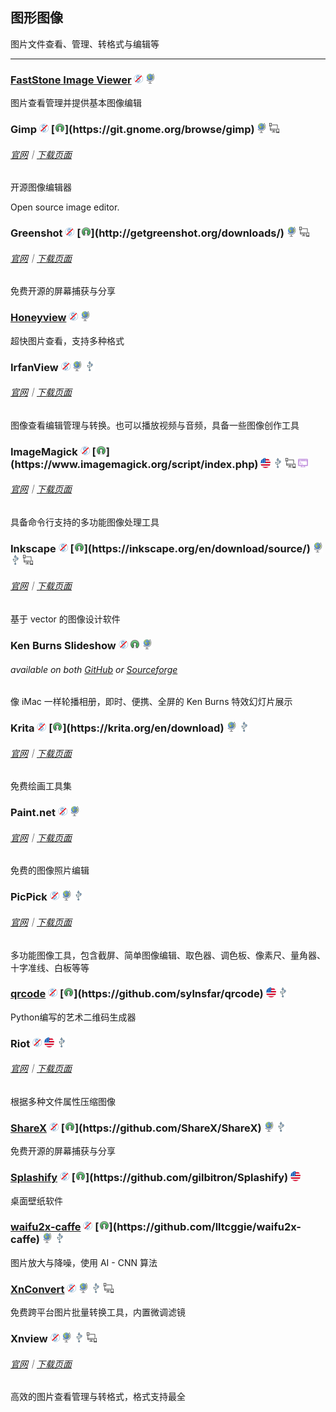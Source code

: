 ## 图形图像

图片文件查看、管理、转格式与编辑等

---

### [FastStone Image Viewer](http://www.faststone.org/) ![](../assets/free.png) ![](../assets/earth-globe.png)

图片查看管理并提供基本图像编辑

### Gimp ![](../assets/free.png) [![](../assets/open-source-icon.png "GPL@GNOME.org: https://git.gnome.org/browse/gimp")](https://git.gnome.org/browse/gimp) ![](../assets/earth-globe.png) ![](../assets/multi_platform.png)

###### [官网](https://www.gimp.org/)｜[下载页面](https://www.gimp.org/downloads/)

开源图像编辑器

Open source image editor.

### Greenshot ![](../assets/free.png) [![](../assets/open-source-icon.png "NO LICENSE@GitHub/BitBucket: http://getgreenshot.org/downloads/")](http://getgreenshot.org/downloads/) ![](../assets/earth-globe.png) ![](../assets/multi_platform.png)

###### [官网](http://getgreenshot.org/)｜[下载页面](http://getgreenshot.org/downloads/)

免费开源的屏幕捕获与分享

### [Honeyview](http://www.bandisoft.com/honeyview/) ![](../assets/free.png) ![](../assets/earth-globe.png)

超快图片查看，支持多种格式

### IrfanView ![](../assets/free.png) ![](../assets/earth-globe.png) ![](../assets/usb.png)

###### [官网](http://www.irfanview.com/)｜[下载页面](http://www.irfanview.com/main_download_engl.htm)

图像查看编辑管理与转换。也可以播放视频与音频，具备一些图像创作工具

### ImageMagick ![](../assets/free.png) [![](../assets/open-source-icon.png "Apache 2.0@GitHub/GitLab: https://www.imagemagick.org/script/index.php")](https://www.imagemagick.org/script/index.php) ![](../assets/united-states.png) ![](../assets/usb.png) ![](../assets/multi_platform.png) ![](../assets/command-line.png)

###### [官网](https://www.imagemagick.org/script/index.php)｜[下载页面](https://www.imagemagick.org/script/download.php)

具备命令行支持的多功能图像处理工具

### Inkscape ![](../assets/free.png) [![](../assets/open-source-icon.png "GPL@inkscape.org: https://inkscape.org/en/download/source/")](https://inkscape.org/en/download/source/) ![](../assets/earth-globe.png) ![](../assets/usb.png) ![](../assets/multi_platform.png)

###### [官网](https://inkscape.org/en/)｜[下载页面](https://inkscape.org/en/download/windows/)

基于 vector 的图像设计软件

### Ken Burns Slideshow ![](../assets/free.png) ![](../assets/open-source-icon.png "NO LICENSE@GitHub/Sourceforge") ![](../assets/earth-globe.png)

###### available on both [GitHub](https://github.com/changbowen/Ken-Burns-Slideshow) or [Sourceforge](https://sourceforge.net/projects/ken-burns-slideshow/)

像 iMac 一样轮播相册，即时、便携、全屏的 Ken Burns 特效幻灯片展示

### Krita ![](../assets/free.png) [![](../assets/open-source-icon.png "GPL 3.0@krita.org: https://krita.org/en/download")](https://krita.org/en/download) ![](../assets/earth-globe.png) ![](../assets/usb.png)

###### [官网](https://krita.org/en/)｜[下载页面](https://krita.org/en/download/krita-desktop/)

免费绘画工具集

### Paint.net ![](../assets/free.png) ![](../assets/earth-globe.png)

###### [官网](https://www.getpaint.net/index.html)｜[下载页面](https://www.getpaint.net/download.html)

免费的图像照片编辑

### PicPick ![](../assets/free.png) ![](../assets/earth-globe.png) ![](../assets/usb.png)

###### [官网](http://ngwin.com/picpick)｜[下载页面](http://ngwin.com/picpick/download)

多功能图像工具，包含截屏、简单图像编辑、取色器、调色板、像素尺、量角器、十字准线、白板等等

### [**qrcode**](https://github.com/sylnsfar/qrcode) ![](../assets/free.png) [![](../assets/open-source-icon.png "GPL 3.0@GitHub: https://github.com/sylnsfar/qrcode")](https://github.com/sylnsfar/qrcode) ![](../assets/united-states.png) ![](../assets/usb.png)

Python编写的艺术二维码生成器

### Riot ![](../assets/free.png) ![](../assets/united-states.png) ![](../assets/usb.png)

###### [官网](http://luci.criosweb.ro/riot/)｜[下载页面](http://luci.criosweb.ro/riot/download/)

根据多种文件属性压缩图像

### [ShareX](https://getsharex.com/) ![](../assets/free.png) [![](../assets/open-source-icon.png "GPL 3.0@GitHub: https://github.com/ShareX/ShareX")](https://github.com/ShareX/ShareX) ![](../assets/earth-globe.png) ![](../assets/usb.png)

免费开源的屏幕捕获与分享

### [Splashify](https://splashify.net/) ![](../assets/free.png) [![](../assets/open-source-icon.png "MIT@GitHub: https://github.com/gilbitron/Splashify")](https://github.com/gilbitron/Splashify) ![](../assets/united-states.png)

桌面壁纸软件

### [waifu2x-caffe](https://github.com/lltcggie/waifu2x-caffe)  ![](../assets/free.png) [![](../assets/open-source-icon.png "MIT@GitHub: https://github.com/lltcggie/waifu2x-caffe")](https://github.com/lltcggie/waifu2x-caffe) ![](../assets/earth-globe.png) ![](../assets/usb.png)

图片放大与降噪，使用 AI - CNN 算法

### [XnConvert](http://www.xnview.com/en/xnconvert/) ![](../assets/free.png) ![](../assets/earth-globe.png) ![](../assets/usb.png) ![](../assets/multi_platform.png)

免费跨平台图片批量转换工具，内置微调滤镜

### Xnview ![](../assets/free.png) ![](../assets/earth-globe.png) ![](../assets/usb.png) ![](../assets/multi_platform.png)

###### [官网](http://www.xnview.com/en/)｜[下载页面](http://www.xnview.com/en/xnview/#downloads)

高效的图片查看管理与转格式，格式支持最全
